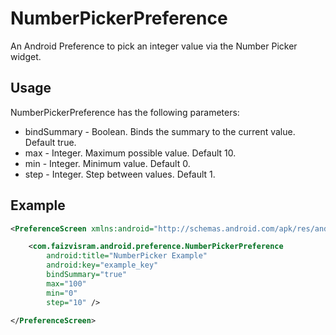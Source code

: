 NumberPickerPreference
======================

An Android Preference to pick an integer value via the Number Picker widget.


Usage
-----

NumberPickerPreference has the following parameters:

* bindSummary - Boolean. Binds the summary to the current value. Default true.
* max - Integer. Maximum possible value. Default 10.
* min - Integer. Minimum value. Default 0.
* step - Integer. Step between values. Default 1.


Example
-------

``` xml
<PreferenceScreen xmlns:android="http://schemas.android.com/apk/res/android">

    <com.faizvisram.android.preference.NumberPickerPreference
        android:title="NumberPicker Example"
        android:key="example_key"
        bindSummary="true"
        max="100"
        min="0"
        step="10" />

</PreferenceScreen>
```

